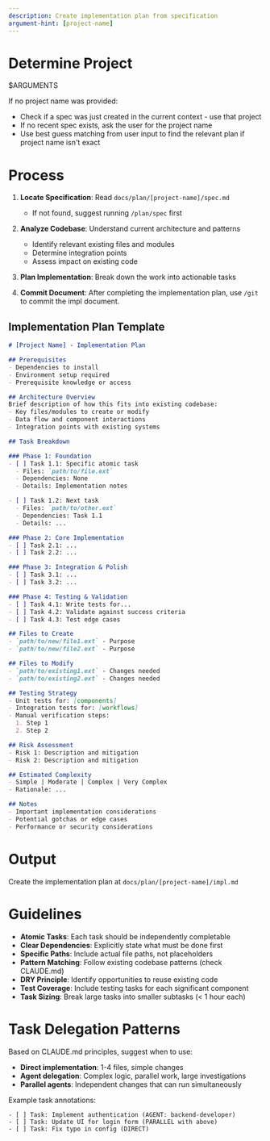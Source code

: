 ```yaml
---
description: Create implementation plan from specification
argument-hint: [project-name]
---
```


# Determine Project

$ARGUMENTS

If no project name was provided:
- Check if a spec was just created in the current context - use that project
- If no recent spec exists, ask the user for the project name
- Use best guess matching from user input to find the relevant plan if project name isn't exact

# Process

1. **Locate Specification**: Read `docs/plan/[project-name]/spec.md`
   - If not found, suggest running `/plan/spec` first

2. **Analyze Codebase**: Understand current architecture and patterns
   - Identify relevant existing files and modules
   - Determine integration points
   - Assess impact on existing code

3. **Plan Implementation**: Break down the work into actionable tasks

4. **Commit Document**: After completing the implementation plan, use `/git` to commit the impl document.

## Implementation Plan Template

```markdown
# [Project Name] - Implementation Plan

## Prerequisites
- Dependencies to install
- Environment setup required
- Prerequisite knowledge or access

## Architecture Overview
Brief description of how this fits into existing codebase:
- Key files/modules to create or modify
- Data flow and component interactions
- Integration points with existing systems

## Task Breakdown

### Phase 1: Foundation
- [ ] Task 1.1: Specific atomic task
  - Files: `path/to/file.ext`
  - Dependencies: None
  - Details: Implementation notes

- [ ] Task 1.2: Next task
  - Files: `path/to/other.ext`
  - Dependencies: Task 1.1
  - Details: ...

### Phase 2: Core Implementation
- [ ] Task 2.1: ...
- [ ] Task 2.2: ...

### Phase 3: Integration & Polish
- [ ] Task 3.1: ...
- [ ] Task 3.2: ...

### Phase 4: Testing & Validation
- [ ] Task 4.1: Write tests for...
- [ ] Task 4.2: Validate against success criteria
- [ ] Task 4.3: Test edge cases

## Files to Create
- `path/to/new/file1.ext` - Purpose
- `path/to/new/file2.ext` - Purpose

## Files to Modify
- `path/to/existing1.ext` - Changes needed
- `path/to/existing2.ext` - Changes needed

## Testing Strategy
- Unit tests for: [components]
- Integration tests for: [workflows]
- Manual verification steps:
  1. Step 1
  2. Step 2

## Risk Assessment
- Risk 1: Description and mitigation
- Risk 2: Description and mitigation

## Estimated Complexity
- Simple | Moderate | Complex | Very Complex
- Rationale: ...

## Notes
- Important implementation considerations
- Potential gotchas or edge cases
- Performance or security considerations
```

# Output

Create the implementation plan at `docs/plan/[project-name]/impl.md`

# Guidelines

- **Atomic Tasks**: Each task should be independently completable
- **Clear Dependencies**: Explicitly state what must be done first
- **Specific Paths**: Include actual file paths, not placeholders
- **Pattern Matching**: Follow existing codebase patterns (check CLAUDE.md)
- **DRY Principle**: Identify opportunities to reuse existing code
- **Test Coverage**: Include testing tasks for each significant component
- **Task Sizing**: Break large tasks into smaller subtasks (< 1 hour each)

# Task Delegation Patterns

Based on CLAUDE.md principles, suggest when to use:
- **Direct implementation**: 1-4 files, simple changes
- **Agent delegation**: Complex logic, parallel work, large investigations
- **Parallel agents**: Independent changes that can run simultaneously

Example task annotations:
```
- [ ] Task: Implement authentication (AGENT: backend-developer)
- [ ] Task: Update UI for login form (PARALLEL with above)
- [ ] Task: Fix typo in config (DIRECT)
```

